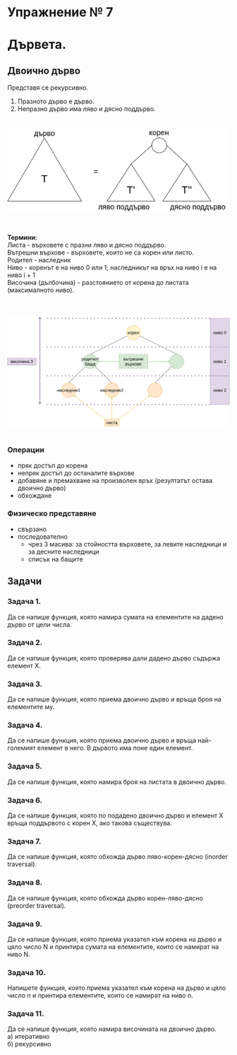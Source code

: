 # Упражнение № 7
# Дървета.

## Двоично дърво
Представя се рекурсивно. <br />
1. Празното дърво е дърво.
2. Непразно дърво има ляво и дясно поддърво.
<br /> <br />

![Binary tree](../media/sem07/sem07-binary-tree.png)

<br />

**Термини:** <br />
Листа - върховете с празни ляво и дясно поддърво. <br />
Вътрешни върхове - върховете, които не са корен или листо. <br />
Родител - наследник <br />
Ниво - коренът е на ниво 0 или 1; наследникът на връх на ниво i е на ниво i + 1 <br />
Височина (дълбочина) - разстоянието от корена до листата (максималното ниво). <br />
<br />
<br />

![Tree terminology](../media/sem07/sem07-binary-tree-terminology.png)
<br />
<br />

### Операции

- пряк достъп до корена
- непряк достъп до останалите върхове
- добавяне и премахване на произволен връх (резултатът остава двоично дърво)
- обхождане

### Физическо представяне

- свързано
- последователно
  - чрез 3 масива: за стойността върховете, за левите наследници и за десните наследници
  - списък на бащите 

## Задачи

### **Задача 1.**
Да се напише функция, която намира сумата на елементите на дадено дърво от цели числа.

### **Задача 2.**
Да се напише функция, която проверява дали дадено дърво съдържа елемент X.

### **Задача 3.**
Да се напише функция, която приема двоично дърво и връща броя на елементите му.

### **Задача 4.**
Да се напише функция, която приема двоично дърво и връща най-големият елемент в него. В дървото има поне един елемент.

### **Задача 5.**
Да се напише функция, която намира броя на листата в двоично дърво.

### **Задача 6.**
Да се напише функция, която по подадено двоично дърво и елемент X връща поддървото с корен X, ако такова съществува.

### **Задача 7.**
Да се напише функция, която обхожда дърво ляво-корен-дясно (inorder traversal).

### **Задача 8.**
Да се напише функция, която обхожда дърво корен-ляво-дясно (preorder traversal).

### **Задача 9.**
Да се напише функция, която приема указател към корена на дърво и цяло число N и принтира сумата на елементите, които се намират на ниво N.

### **Задача 10.**
Напишете функция, която приема указател към корена на дърво и цяло число n и принтира елементите, които се намират на ниво n.

### **Задача 11.**
Да се напише функция, която намира височината на двоично дърво. <br />
а) итеративно <br />
б) рекурсивно <br />

